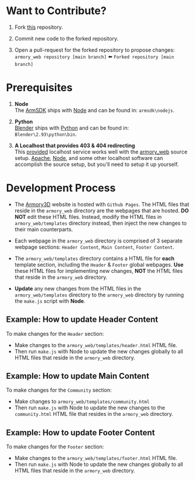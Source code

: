 # Want to Contribute?

1. Fork [this](https://github.com/armory3d/armory_web) repository.

2. Commit new code to the forked repository.

3. Open a pull-request for the forked repository to propose changes:<br />
`armory_web repository [main branch]` ⬅️ `Forked repository [main branch]`

# Prerequisites

1. **Node**<br />
The [ArmSDK](https://github.com/armory3d/armsdk) ships with [Node](https://nodejs.org/en/) and can be found in:
`armsdk\nodejs`.

2. **Python**<br />
[Blender](https://blender.org) ships with [Python](https://python.org/) and can be found in:
`Blender\2.93\python\bin`.

3. **A Localhost that provides 403 & 404 redirecting**<br />
This [provided](https://github.com/rpaladin/armory_web_python_localhost) localhost service works well with the [armory_web](https://github.com/armory3d/armory_web) source setup. [Apache](https://apachelounge.com/download), [Node](https://nodejs.org/en/), and some other localhost software can accomplish the source setup, but you'll need to setup it up yourself.

# Development Process

* The [Armory3D](https://armory3d.org) website is hosted with `Github Pages`. The HTML files that reside in the `armory_web` directory are the webpages that are hosted. **DO NOT** edit these HTML files. Instead, modify the HTML files in `armory_web/templates` directory instead, then inject the new changes to their main counterparts.

* Each webpage in the `armory_web` directory is comprised of 3 separate webpage sections: `Header Content`, `Main Content`, `Footer Content`.

*  The `armory_web/templates` directory contains a HTML file for **each** template section, including the `Header` & `Footer` global webpages. **Use** these HTML files for implementing new changes, **NOT** the HTML files that reside in the `armory_web` directory.

* **Update** any new changes from the HTML files in the `armory_web/templates` directory to the `armory_web` directory by running the `make.js` script with **Node**.

## Example: How to update Header Content

To make changes for the `Header` section:

* Make changes to the `armory_web/templates/header.html` HTML file.
* Then run `make.js` with Node to update the new changes globally to all HTML files that reside in the `armory_web` directory.

## Example: How to update Main Content

To make changes for the `Community` section:

* Make changes to `armory_web/templates/community.html`
* Then run `make.js` with Node to update the new changes to the `community.html` HTML file that resides in the `armory_web` directory.

## Example: How to update Footer Content

To make changes for the `Footer` section:

* Make changes to the `armory_web/templates/footer.html` HTML file.
* Then run `make.js` with Node to update the new changes globally to all HTML files that reside in the `armory_web` directory.
